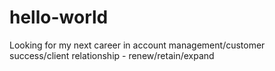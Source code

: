 # hello-world
Looking for my next career in account management/customer success/client relationship - renew/retain/expand
